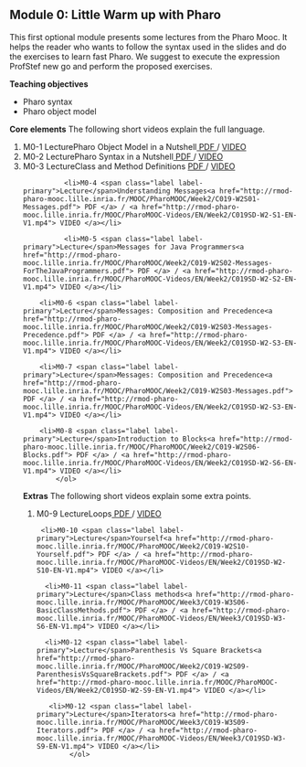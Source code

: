 </section>
        <section id="module0">
            <h2>Module 0: Little Warm up with Pharo</h2>
            <p>This first optional module presents some lectures from the Pharo Mooc.
It helps the reader who wants to follow the syntax used in the slides and do the exercises to learn fast Pharo. We suggest to execute the expression ProfStef new go and perform the proposed exercises.</p>

<b>Teaching objectives</b>
<ul>
<li>Pharo syntax</li>
<li>Pharo object model</li>
</ul>


<b>Core elements</b>
The following short videos explain the full language. 
            <ol class="moduleresources">
                <li>M0-1 <span class="label label-primary">Lecture</span>Pharo Object Model in a Nutshell<a href="http://rmod-pharo-mooc.lille.inria.fr/MOOC/PharoMOOC/Week1/C019-W1S04-PharoModelInaNushell.pdf"> PDF </a> / <a href="http://rmod-pharo-mooc.lille.inria.fr/MOOC/PharoMOOC-Videos/EN/Week1/C019SD-W1-S4-EN-V1.mp4"> VIDEO </a></li>
                <li>M0-2 <span class="label label-primary">Lecture</span>Pharo Syntax in a Nutshell<a href="http://rmod-pharo-mooc.lille.inria.fr/MOOC/PharoMOOC/Week1/C019-W1S05-PharoSyntaxInANutshell.pdf"> PDF </a> / <a href="http://rmod-pharo-mooc.lille.inria.fr/MOOC/PharoMOOC-Videos/EN/Week1/C019SD-W1-S5-EN-V1.mp4"> VIDEO </a></li>
                <li>M0-3 <span class="label label-primary">Lecture</span>Class and Method Definitions <a href="http://rmod-pharo-mooc.lille.inria.fr/MOOC/PharoMOOC/Week1/C019-W1S06-ClassAndMethodDefinition.pdf"> PDF </a> / <a href="http://rmod-pharo-mooc.lille.inria.fr/MOOC/PharoMOOC-Videos/EN/Week1/C019SD-W1-S6-EN-V1.mp4"> VIDEO </a></li>
				
              <li>M0-4 <span class="label label-primary">Lecture</span>Understanding Messages<a href="http://rmod-pharo-mooc.lille.inria.fr/MOOC/PharoMOOC/Week2/C019-W2S01-Messages.pdf"> PDF </a> / <a href="http://rmod-pharo-mooc.lille.inria.fr/MOOC/PharoMOOC-Videos/EN/Week2/C019SD-W2-S1-EN-V1.mp4"> VIDEO </a></li>
			  
              <li>M0-5 <span class="label label-primary">Lecture</span>Messages for Java Programmers<a href="http://rmod-pharo-mooc.lille.inria.fr/MOOC/PharoMOOC/Week2/C019-W2S02-Messages-ForTheJavaProgrammers.pdf"> PDF </a> / <a href="http://rmod-pharo-mooc.lille.inria.fr/MOOC/PharoMOOC-Videos/EN/Week2/C019SD-W2-S2-EN-V1.mp4"> VIDEO </a></li>
	 
		<li>M0-6 <span class="label label-primary">Lecture</span>Messages: Composition and Precedence<a href="http://rmod-pharo-mooc.lille.inria.fr/MOOC/PharoMOOC/Week2/C019-W2S03-Messages-Precedence.pdf"> PDF </a> / <a href="http://rmod-pharo-mooc.lille.inria.fr/MOOC/PharoMOOC-Videos/EN/Week2/C019SD-W2-S3-EN-V1.mp4"> VIDEO </a></li>
					  
		<li>M0-7 <span class="label label-primary">Lecture</span>Messages: Composition and Precedence<a href="http://rmod-pharo-mooc.lille.inria.fr/MOOC/PharoMOOC/Week2/C019-W2S03-Messages.pdf"> PDF </a> / <a href="http://rmod-pharo-mooc.lille.inria.fr/MOOC/PharoMOOC-Videos/EN/Week2/C019SD-W2-S3-EN-V1.mp4"> VIDEO </a></li>
		
		<li>M0-8 <span class="label label-primary">Lecture</span>Introduction to Blocks<a href="http://rmod-pharo-mooc.lille.inria.fr/MOOC/PharoMOOC/Week2/C019-W2S06-Blocks.pdf"> PDF </a> / <a href="http://rmod-pharo-mooc.lille.inria.fr/MOOC/PharoMOOC-Videos/EN/Week2/C019SD-W2-S6-EN-V1.mp4"> VIDEO </a></li>
            </ol>

<b>Extras</b>
The following short videos explain some extra points. 
            <ol class="moduleresources">
                <li>M0-9 <span class="label label-primary">Lecture</span>Loops<a href="http://rmod-pharo-mooc.lille.inria.fr/MOOC/PharoMOOC/Week2/C019-W2S07-Loops.pdf"> PDF </a> / <a href="http://rmod-pharo-mooc.lille.inria.fr/MOOC/PharoMOOC-Videos/EN/Week2/C019SD-W2-S7-EN-V1.mp4"> VIDEO </a></li>
              
	 <li>M0-10 <span class="label label-primary">Lecture</span>Yourself<a href="http://rmod-pharo-mooc.lille.inria.fr/MOOC/PharoMOOC/Week2/C019-W2S10-Yourself.pdf"> PDF </a> / <a href="http://rmod-pharo-mooc.lille.inria.fr/MOOC/PharoMOOC-Videos/EN/Week2/C019SD-W2-S10-EN-V1.mp4"> VIDEO </a></li>
	 
	  <li>M0-11 <span class="label label-primary">Lecture</span>Class methods<a href="http://rmod-pharo-mooc.lille.inria.fr/MOOC/PharoMOOC/Week3/C019-W3S06-BasicClassMethods.pdf"> PDF </a> / <a href="http://rmod-pharo-mooc.lille.inria.fr/MOOC/PharoMOOC-Videos/EN/Week3/C019SD-W3-S6-EN-V1.mp4"> VIDEO </a></li>
	 
	  <li>M0-12 <span class="label label-primary">Lecture</span>Parenthesis Vs Square Brackets<a href="http://rmod-pharo-mooc.lille.inria.fr/MOOC/PharoMOOC/Week2/C019-W2S09-ParenthesisVsSquareBrackets.pdf"> PDF </a> / <a href="http://rmod-pharo-mooc.lille.inria.fr/MOOC/PharoMOOC-Videos/EN/Week2/C019SD-W2-S9-EN-V1.mp4"> VIDEO </a></li>
	 
	   <li>M0-12 <span class="label label-primary">Lecture</span>Iterators<a href="http://rmod-pharo-mooc.lille.inria.fr/MOOC/PharoMOOC/Week3/C019-W3S09-Iterators.pdf"> PDF </a> / <a href="http://rmod-pharo-mooc.lille.inria.fr/MOOC/PharoMOOC-Videos/EN/Week3/C019SD-W3-S9-EN-V1.mp4"> VIDEO </a></li>
            </ol>
